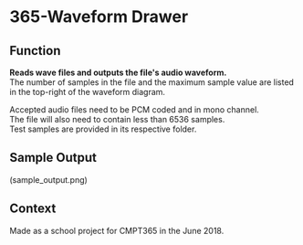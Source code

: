 # 365-Waveform Drawer

## Function
**Reads wave files and outputs the file's audio waveform.** <br>
The number of samples in the file and the maximum sample value are listed in the top-right of the waveform diagram.

Accepted audio files need to be PCM coded and in mono channel.<br>
The file will also need to contain less than 6536 samples.<br>
Test samples are provided in its respective folder.

## Sample Output
(sample_output.png)

## Context
Made as a school project for CMPT365 in the June 2018.
